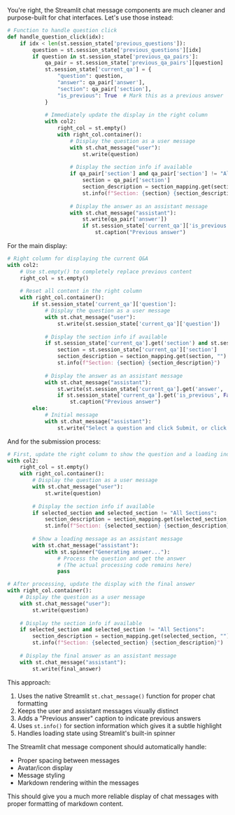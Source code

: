 You're right, the Streamlit chat message components are much cleaner and purpose-built for chat interfaces. Let's use those instead:

```python
# Function to handle question click
def handle_question_click(idx):
    if idx < len(st.session_state['previous_questions']):
        question = st.session_state['previous_questions'][idx]
        if question in st.session_state['previous_qa_pairs']:
            qa_pair = st.session_state['previous_qa_pairs'][question]
            st.session_state['current_qa'] = {
                "question": question,
                "answer": qa_pair['answer'],
                "section": qa_pair['section'],
                "is_previous": True  # Mark this as a previous answer
            }
            
            # Immediately update the display in the right column
            with col2:
                right_col = st.empty()
                with right_col.container():
                    # Display the question as a user message
                    with st.chat_message("user"):
                        st.write(question)
                    
                    # Display the section info if available
                    if qa_pair['section'] and qa_pair['section'] != "All Sections":
                        section = qa_pair['section']
                        section_description = section_mapping.get(section, "")
                        st.info(f"Section: {section} {section_description}")
                    
                    # Display the answer as an assistant message
                    with st.chat_message("assistant"):
                        st.write(qa_pair['answer'])
                        if st.session_state['current_qa']['is_previous']:
                            st.caption("Previous answer")
```

For the main display:

```python
# Right column for displaying the current Q&A
with col2:
    # Use st.empty() to completely replace previous content
    right_col = st.empty()
    
    # Reset all content in the right column
    with right_col.container():
        if st.session_state['current_qa']['question']:
            # Display the question as a user message
            with st.chat_message("user"):
                st.write(st.session_state['current_qa']['question'])
            
            # Display the section info if available
            if st.session_state['current_qa'].get('section') and st.session_state['current_qa']['section'] != "All Sections":
                section = st.session_state['current_qa']['section']
                section_description = section_mapping.get(section, "")
                st.info(f"Section: {section} {section_description}")
            
            # Display the answer as an assistant message
            with st.chat_message("assistant"):
                st.write(st.session_state['current_qa'].get('answer', ''))
                if st.session_state['current_qa'].get('is_previous', False):
                    st.caption("Previous answer")
        else:
            # Initial message
            with st.chat_message("assistant"):
                st.write("Select a question and click Submit, or click on a previous question from the list.")
```

And for the submission process:

```python
# First, update the right column to show the question and a loading indicator
with col2:
    right_col = st.empty()
    with right_col.container():
        # Display the question as a user message
        with st.chat_message("user"):
            st.write(question)
        
        # Display the section info if available
        if selected_section and selected_section != "All Sections":
            section_description = section_mapping.get(selected_section, "")
            st.info(f"Section: {selected_section} {section_description}")
        
        # Show a loading message as an assistant message
        with st.chat_message("assistant"):
            with st.spinner("Generating answer..."):
                # Process the question and get the answer
                # (The actual processing code remains here)
                pass

# After processing, update the display with the final answer
with right_col.container():
    # Display the question as a user message
    with st.chat_message("user"):
        st.write(question)
    
    # Display the section info if available
    if selected_section and selected_section != "All Sections":
        section_description = section_mapping.get(selected_section, "")
        st.info(f"Section: {selected_section} {section_description}")
    
    # Display the final answer as an assistant message
    with st.chat_message("assistant"):
        st.write(final_answer)
```

This approach:

1. Uses the native Streamlit `st.chat_message()` function for proper chat formatting
2. Keeps the user and assistant messages visually distinct
3. Adds a "Previous answer" caption to indicate previous answers
4. Uses `st.info()` for section information which gives it a subtle highlight
5. Handles loading state using Streamlit's built-in spinner

The Streamlit chat message component should automatically handle:
- Proper spacing between messages
- Avatar/icon display
- Message styling 
- Markdown rendering within the messages

This should give you a much more reliable display of chat messages with proper formatting of markdown content.​​​​​​​​​​​​​​​​